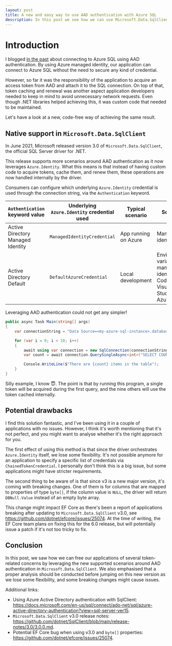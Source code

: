 ```yaml
---
layout: post
title: A new and easy way to use AAD authentication with Azure SQL
description: In this post we see how we can use Microsoft.Data.SqlClient for a code-free solution to connect to Azure SQL with AAD authentication.
---
```


# Introduction

I blogged [in the past](https://mderriey.com/2020/09/12/resolve-ef-core-interceptors-with-dependency-injection/) about connecting to Azure SQL using AAD authentication.
By using Azure managed identity, our application can connect to Azure SQL without the need to secure any kind of credential.

However, so far it was the responsibility of the application to acquire an access token from AAD and attach it to the SQL connection.
On top of that, token caching and renewal was another aspect application developers needed to keep in mind to avoid unnecessary network requests.
Even though .NET libraries helped achieving this, it was custom code that needed to be maintained.

Let's have a look at a new, code-free way of achieving the same result.

## Native support in `Microsoft.Data.SqlClient`

In June 2021, Microsoft released version 3.0 of `Microsoft.Data.SqlClient`, the official SQL Server driver for .NET.

This release supports more scenarios around AAD authentication as it now leverages `Azure.Identity`.
What this means is that instead of having custom code to acquire tokens, cache them, and renew them, these operations are now handled internally by the driver.

Consumers can configure which underlying `Azure.Identity` credential is used through the connection string, via the `Authentication` keyword.

|`Authentication` keyword value|Underlying `Azure.Identity` credential used|Typical scenario|Sources|
|-|-|-|-|
|Active Directory Managed Identity|`ManagedIdentityCredential`|App running on Azure|Managed identity|
|Active Directory Default|`DefaultAzureCredential`|Local development|Environment variables, managed identity, VS Code, Visual Studio, Azure CLI|

Leveraging AAD authentication could not get any simpler!

```csharp
public async Task Main(string[] args)
{
    var connectionString = "Data Source=<my-azure-sql-instance>.database.windows.net; Initial Catalog=<my-database>; Authentication=Active Directory Default";

    for (var i = 0; i < 10; i++)
    {
        await using var connection = new SqlConnection(connectionString);
        var count = await connection.QuerySingleAsync<int>("SELECT COUNT(0) FROM [dbo].[MyTable]");

        Console.WriteLine($"There are {count} items in the table");
    }
}
```

Silly example, I know 😇.
The point is that by running this program, a single token will be acquired during the first query, and the nine others will use the token cached internally.

## Potential drawbacks

I find this solution fantastic, and I've been using it in a couple of applications with no issues.
However, I think it's worth mentioning that it's not perfect, and you might want to analyse whether it's the right approach for you.

The first effect of using this method is that since the driver orchestrates `Azure.Identity` itself, we lose some flexibility.
It's not possible anymore for an application to specify a specific list of credentials via `ChainedTokenCredential`.
I personally don't think this is a big issue, but some applications might have stricter requirements.

The second thing to be aware of is that since v3 is a new major version, it's coming with breaking changes.
One of them is for columns that are mapped to properties of type `byte[]`, if the column value is `NULL`, the driver will return `DBNull.Value` instead of an empty byte array.

This change might impact EF Core as there's been a report of applications breaking after updating to `Microsoft.Data.SqlClient` v3.0, see <https://github.com/dotnet/efcore/issues/25074>.
At the time of writing, the EF Core team plans on fixing this for the 6.0 release, but will potentially issue a patch if it's not too tricky to fix.

## Conclusion

In this post, we saw how we can free our applications of several token-related concerns by leveraging the new supported scenarios around AAD authentication in `Microsoft.Data.SqlClient`.
We also emphasised that a proper analysis should be conducted before jumping on this new version as we lose some flexibility, and some breaking changes might cause issues.

Additional links:

- Using Azure Active Directory authentication with SqlClient: <https://docs.microsoft.com/en-us/sql/connect/ado-net/sql/azure-active-directory-authentication?view=sql-server-ver15>.
- `Microsoft.Data.SqlClient` v3.0 release notes: <https://github.com/dotnet/SqlClient/blob/main/release-notes/3.0/3.0.0.md>.
- Potential EF Core bug when using v3.0 and `byte[]` properties: <https://github.com/dotnet/efcore/issues/25074>.
